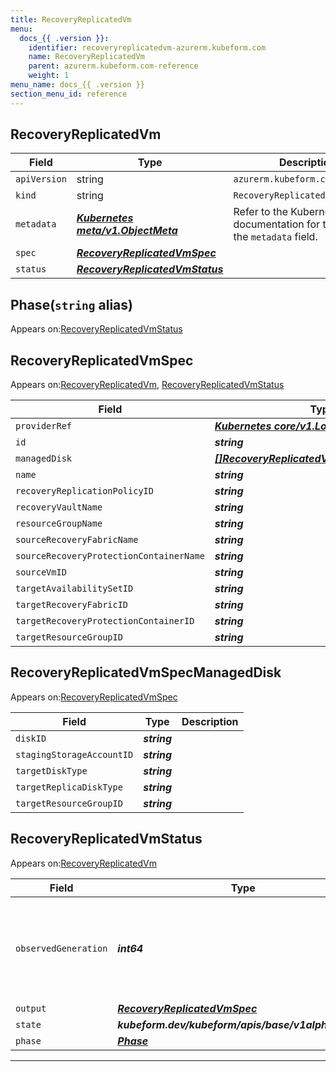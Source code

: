 ```yaml
---
title: RecoveryReplicatedVm
menu:
  docs_{{ .version }}:
    identifier: recoveryreplicatedvm-azurerm.kubeform.com
    name: RecoveryReplicatedVm
    parent: azurerm.kubeform.com-reference
    weight: 1
menu_name: docs_{{ .version }}
section_menu_id: reference
---
```


## RecoveryReplicatedVm
| Field | Type | Description |
| ------ | ----- | ----------- |
| `apiVersion` | string | `azurerm.kubeform.com/v1alpha1` |
|    `kind` | string | `RecoveryReplicatedVm` |
| `metadata` | ***[Kubernetes meta/v1.ObjectMeta](https://v1-18.docs.kubernetes.io/docs/reference/generated/kubernetes-api/v1.18/#objectmeta-v1-meta)***|Refer to the Kubernetes API documentation for the fields of the `metadata` field.|
| `spec` | ***[RecoveryReplicatedVmSpec](#recoveryreplicatedvmspec)***||
| `status` | ***[RecoveryReplicatedVmStatus](#recoveryreplicatedvmstatus)***||
## Phase(`string` alias)

Appears on:[RecoveryReplicatedVmStatus](#recoveryreplicatedvmstatus)

## RecoveryReplicatedVmSpec

Appears on:[RecoveryReplicatedVm](#recoveryreplicatedvm), [RecoveryReplicatedVmStatus](#recoveryreplicatedvmstatus)

| Field | Type | Description |
| ------ | ----- | ----------- |
| `providerRef` | ***[Kubernetes core/v1.LocalObjectReference](https://v1-18.docs.kubernetes.io/docs/reference/generated/kubernetes-api/v1.18/#localobjectreference-v1-core)***||
| `id` | ***string***||
| `managedDisk` | ***[[]RecoveryReplicatedVmSpecManagedDisk](#recoveryreplicatedvmspecmanageddisk)***| ***(Optional)*** |
| `name` | ***string***||
| `recoveryReplicationPolicyID` | ***string***||
| `recoveryVaultName` | ***string***||
| `resourceGroupName` | ***string***||
| `sourceRecoveryFabricName` | ***string***||
| `sourceRecoveryProtectionContainerName` | ***string***||
| `sourceVmID` | ***string***||
| `targetAvailabilitySetID` | ***string***| ***(Optional)*** |
| `targetRecoveryFabricID` | ***string***||
| `targetRecoveryProtectionContainerID` | ***string***||
| `targetResourceGroupID` | ***string***||
## RecoveryReplicatedVmSpecManagedDisk

Appears on:[RecoveryReplicatedVmSpec](#recoveryreplicatedvmspec)

| Field | Type | Description |
| ------ | ----- | ----------- |
| `diskID` | ***string***||
| `stagingStorageAccountID` | ***string***||
| `targetDiskType` | ***string***||
| `targetReplicaDiskType` | ***string***||
| `targetResourceGroupID` | ***string***||
## RecoveryReplicatedVmStatus

Appears on:[RecoveryReplicatedVm](#recoveryreplicatedvm)

| Field | Type | Description |
| ------ | ----- | ----------- |
| `observedGeneration` | ***int64***| ***(Optional)*** Resource generation, which is updated on mutation by the API Server.|
| `output` | ***[RecoveryReplicatedVmSpec](#recoveryreplicatedvmspec)***| ***(Optional)*** |
| `state` | ***kubeform.dev/kubeform/apis/base/v1alpha1.State***| ***(Optional)*** |
| `phase` | ***[Phase](#phase)***| ***(Optional)*** |
---

